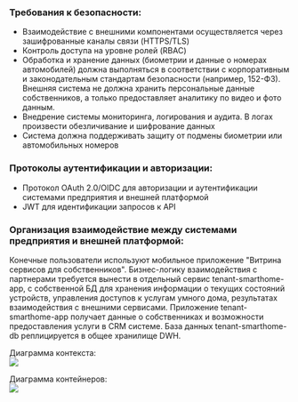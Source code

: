 ### Требования к безопасности:
- Взаимодействие с внешними компонентами осуществляется через зашифрованные каналы связи (HTTPS/TLS)
- Контроль доступа на уровне ролей (RBAC)
- Обработка и хранение данных (биометрии и данные о номерах автомобилей) должна выполняться в соответствии с корпоративным и законодательным стандартам безопасности (например, 152-ФЗ). Внешняя система не должна хранить персональные данные собственников, а только предоставляет аналитику по видео и фото данным.
- Внедрение системы мониторинга, логирования и аудита. В логах произвести обезличивание и шифрование данных
- Система должна поддерживать защиту от подмены биометрии или автомобильных номеров

### Протоколы аутентификации и авторизации:
- Протокол OAuth 2.0/OIDC для авторизации и аутентификации системами предприятия и внешней платформой
- JWT для идентификации запросов к API

### Организация взаимодействие между системами предприятия и внешней платформой:
Конечные пользователи используют мобильное приложение "Витрина сервисов для собственников". Бизнес-логику взаимодействия с партнерами требуется вынести в отдельный сервис tenant-smarthome-app, с собственной БД для хранения информации о текущих состояний устройств, управления доступов к услугам умного дома, результатах взаимодействия с внешними сервисами. Приложение tenant-smarthome-app получает данные о собственниках и возможности предоставления услуги в CRM системе. База данных tenant-smarthome-db реплицируется в общее хранилище DWH.

Диаграмма контекста:  
![](./PropDevelopment_С4_model_context.png)

Диаграмма контейнеров:  
![](./PropDevelopment_С4_model_container.png)